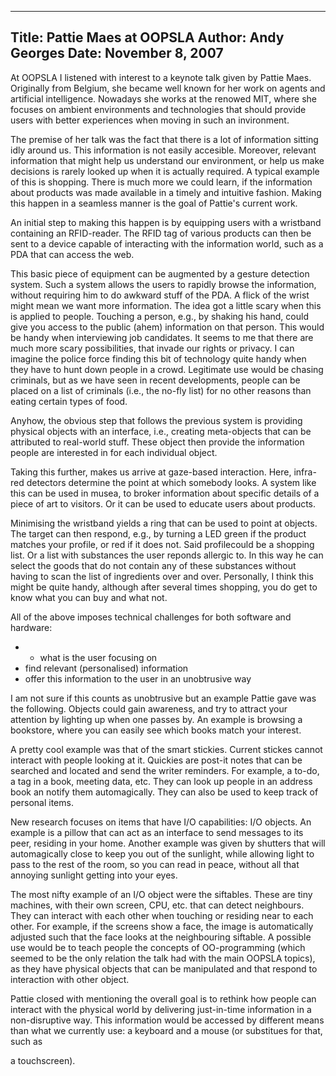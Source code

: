 -----
Title:  Pattie Maes at OOPSLA
Author: Andy Georges
Date: November 8, 2007
-----







At OOPSLA I listened with interest to a keynote talk given by Pattie
Maes. Originally from Belgium, she became well known for her work on
agents and artificial intelligence. Nowadays she works at the renowed
MIT, where she focuses on ambient environments and technologies that
should provide users with better experiences when moving in such an
invironment.


The premise of her talk was the fact that there is a lot of information
sitting idly around us. This information is not easily accesible.
Moreover, relevant information that might help us understand our
environment, or help us make decisions is rarely looked up when it is
actually required. A typical example of this is shopping. There is much
more we could learn, if the information about products was made
available in a timely and intuitive fashion. Making this happen in a
seamless manner is the goal of Pattie's current work.


An initial step to making this happen is by equipping users with a
wristband containing an RFID-reader. The RFID tag of various products
can then be sent to a device capable of interacting with the information
world, such as a PDA that can access the web.


This basic piece of equipment can be augmented by a gesture detection
system. Such a system allows the users to rapidly browse the
information, without requiring him to do awkward stuff of the PDA. A
flick of the wrist might mean we want more information. The idea got a
little scary when this is applied to people. Touching a person, e.g., by
shaking his hand, could give you access to the public (ahem) information
on that person. This would be handy when interviewing job candidates. It
seems to me that there are much more scary possibilities, that invade
our rights or privacy. I can imagine the police force finding this bit
of technology quite handy when they have to hunt down people in a crowd.
Legitimate use would be chasing criminals, but as we have seen in recent
developments, people can be placed on a list of criminals (i.e., the
no-fly list) for no other reasons than eating certain types of food.


Anyhow, the obvious step that follows the previous system is providing
physical objects with an interface, i.e., creating meta-objects that can
be attributed to real-world stuff. These object then provide the
information people are interested in for each individual object.


Taking this further, makes us arrive at gaze-based interaction. Here,
infra-red detectors determine the point at which somebody looks. A
system like this can be used in musea, to broker information about
specific details of a piece of art to visitors. Or it can be used to
educate users about products.


Minimising the wristband yields a ring that can be used to point at
objects. The target can then respond, e.g., by turning a LED green if
the product matches your profile, or red if it does not. Said
profilecould be a shopping list. Or a list with substances the user
reponds allergic to. In this way he can select the goods that do not
contain any of these substances without having to scan the list of
ingredients over and over. Personally, I think this might be quite
handy, although after several times shopping, you do get to know what
you can buy and what not.


All of the above imposes technical challenges for both software and
hardware:


-   -   what is the user focusing on
-   find relevant (personalised) information
-   offer this information to the user in an unobtrusive way


I am not sure if this counts as unobtrusive but an example Pattie gave
was the following. Objects could gain awareness, and try to attract your
attention by lighting up when one passes by. An example is browsing a
bookstore, where you can easily see which books match your interest.


A pretty cool example was that of the smart stickies. Current stickes
cannot interact with people looking at it. Quickies are post-it notes
that can be searched and located and send the writer reminders. For
example, a to-do, a tag in a book, meeting data, etc. They can look up
people in an address book an notify them automagically. They can also be
used to keep track of personal items.


New research focuses on items that have I/O capabilities: I/O objects.
An example is a pillow that can act as an interface to send messages to
its peer, residing in your home. Another example was given by shutters
that will automagically close to keep you out of the sunlight, while
allowing light to pass to the rest of the room, so you can read in
peace, without all that annoying sunlight getting into your eyes.


The most nifty example of an I/O object were the siftables. These are
tiny machines, with their own screen, CPU, etc. that can detect
neighbours. They can interact with each other when touching or residing
near to each other. For example, if the screens show a face, the image
is automatically adjusted such that the face looks at the neighbouring
siftable. A possible use would be to teach people the concepts of
OO-programming (which seemed to be the only relation the talk had with
the main OOPSLA topics), as they have physical objects that can be
manipulated and that respond to interaction with other object.


Pattie closed with mentioning the overall goal is to rethink how people
can interact with the physical world by delivering just-in-time
information in a non-disruptive way. This information would be accessed
by different means than what we currently use: a keyboard and a mouse
(or substitues for that, such as


a touchscreen).




